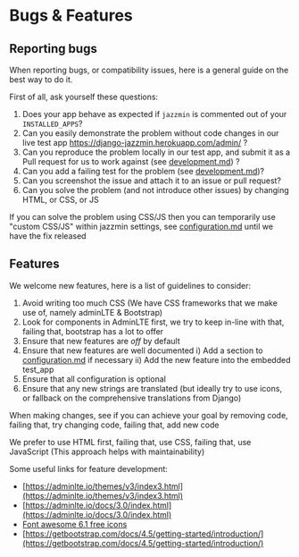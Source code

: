 # Bugs & Features

## Reporting bugs

When reporting bugs, or compatibility issues, here is a general guide on the best way to do it.

First of all, ask yourself these questions:

1. Does your app behave as expected if `jazzmin` is commented out of your `INSTALLED_APPS`?
2. Can you easily demonstrate the problem without code changes in our live test app https://django-jazzmin.herokuapp.com/admin/ ?
3. Can you reproduce the problem locally in our test app, and submit it as a Pull request for us to work against (see [development.md](./development.md)) ? 
4. Can you add a failing test for the problem (see [development.md](./development.md))?
5. Can you screenshot the issue and attach it to an issue or pull request?
6. Can you solve the problem (and not introduce other issues) by changing HTML, or CSS, or JS

If you can solve the problem using CSS/JS then you can temporarily use "custom CSS/JS" within jazzmin settings, see [configuration.md](./configuration.md) until we have the fix released

## Features

We welcome new features, here is a list of guidelines to consider:

1. Avoid writing too much CSS (We have CSS frameworks that we make use of, namely adminLTE & Bootstrap)
2. Look for components in AdminLTE first, we try to keep in-line with that, failing that, bootstrap has a lot to offer
3. Ensure that new features are *off* by default
4. Ensure that new features are well documented
    i) Add a section to [configuration.md](./configuration.md) if necessary
    ii) Add the new feature into the embedded test_app
5. Ensure that all configuration is optional
6. Ensure that any new strings are translated (but ideally try to use icons, or fallback on the comprehensive translations from Django)


When making changes, see if you can achieve your goal by removing code, failing that, try changing code, failing that, add new code

We prefer to use HTML first, failing that, use CSS, failing that, use JavaScript (This approach helps with maintainability) 


Some useful links for feature development:

- [https://adminlte.io/themes/v3/index3.html](https://adminlte.io/themes/v3/index3.html)
- [https://adminlte.io/docs/3.0/index.html](https://adminlte.io/docs/3.0/index.html)
- [Font awesome 6.1 free icons](https://fontawesome.com/v6/search?m=free)
- [https://getbootstrap.com/docs/4.5/getting-started/introduction/](https://getbootstrap.com/docs/4.5/getting-started/introduction/)
